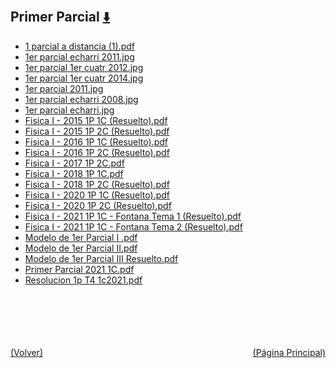 
<html>
<body>
<h2>Primer Parcial <a href="https://downgit.github.io/#/home?url=https://github.com/Apuntes-FIUBA/Apuntes-Electronica/tree/main/82 - Física/8201 - Fisica I/Examenes/Parciales/Primer Parcial" style="font-size:20px">  ⬇️ </a></h2>
<ul>
    <li><a href="1 parcial a distancia (1).pdf">1 parcial a distancia (1).pdf</a></li>
    <li><a href="1er parcial  echarri 2011.jpg">1er parcial  echarri 2011.jpg</a></li>
    <li><a href="1er parcial 1er cuatr 2012.jpg">1er parcial 1er cuatr 2012.jpg</a></li>
    <li><a href="1er parcial 1er cuatr 2014.jpg">1er parcial 1er cuatr 2014.jpg</a></li>
    <li><a href="1er parcial 2011.jpg">1er parcial 2011.jpg</a></li>
    <li><a href="1er parcial echarri 2008.jpg">1er parcial echarri 2008.jpg</a></li>
    <li><a href="1er parcial echarri.jpg">1er parcial echarri.jpg</a></li>
    <li><a href="Fisica I - 2015 1P 1C (Resuelto).pdf">Fisica I - 2015 1P 1C (Resuelto).pdf</a></li>
    <li><a href="Fisica I - 2015 1P 2C (Resuelto).pdf">Fisica I - 2015 1P 2C (Resuelto).pdf</a></li>
    <li><a href="Fisica I - 2016 1P 1C (Resuelto).pdf">Fisica I - 2016 1P 1C (Resuelto).pdf</a></li>
    <li><a href="Fisica I - 2016 1P 2C (Resuelto).pdf">Fisica I - 2016 1P 2C (Resuelto).pdf</a></li>
    <li><a href="Fisica I - 2017 1P 2C.pdf">Fisica I - 2017 1P 2C.pdf</a></li>
    <li><a href="Fisica I - 2018 1P 1C.pdf">Fisica I - 2018 1P 1C.pdf</a></li>
    <li><a href="Fisica I - 2018 1P 2C (Resuelto).pdf">Fisica I - 2018 1P 2C (Resuelto).pdf</a></li>
    <li><a href="Fisica I - 2020 1P 1C (Resuelto).pdf">Fisica I - 2020 1P 1C (Resuelto).pdf</a></li>
    <li><a href="Fisica I - 2020 1P 2C (Resuelto).pdf">Fisica I - 2020 1P 2C (Resuelto).pdf</a></li>
    <li><a href="Fisica I - 2021 1P 1C - Fontana Tema 1 (Resuelto).pdf">Fisica I - 2021 1P 1C - Fontana Tema 1 (Resuelto).pdf</a></li>
    <li><a href="Fisica I - 2021 1P 1C - Fontana Tema 2 (Resuelto).pdf">Fisica I - 2021 1P 1C - Fontana Tema 2 (Resuelto).pdf</a></li>
    <li><a href="Modelo de 1er Parcial I .pdf">Modelo de 1er Parcial I .pdf</a></li>
    <li><a href="Modelo de 1er Parcial II.pdf">Modelo de 1er Parcial II.pdf</a></li>
    <li><a href="Modelo de 1er Parcial III Resuelto.pdf">Modelo de 1er Parcial III Resuelto.pdf</a></li>
    <li><a href="Primer Parcial 2021 1C.pdf">Primer Parcial 2021 1C.pdf</a></li>
    <li><a href="Resolucion 1p T4 1c2021.pdf">Resolucion 1p T4 1c2021.pdf</a></li>
</ul>
</body>
</html>



<br><br><br><br><br><a href="../" style="float: left">(Volver)</a> <a href="https://apuntes-fiuba.github.io/Apuntes-Electronica" style="float: right">(Página Principal)</a>
